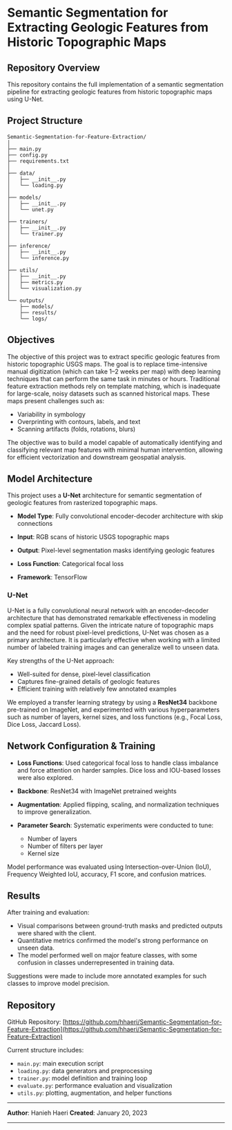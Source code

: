 # Semantic Segmentation for Extracting Geologic Features from Historic Topographic Maps

## Repository Overview

This repository contains the full implementation of a semantic segmentation pipeline for extracting geologic features from historic topographic maps using U-Net.

## Project Structure

```
Semantic-Segmentation-for-Feature-Extraction/
│
├── main.py
├── config.py
├── requirements.txt
│
├── data/
│   ├── __init__.py
│   └── loading.py
│
├── models/
│   ├── __init__.py
│   └── unet.py
│
├── trainers/
│   ├── __init__.py
│   └── trainer.py
│
├── inference/
│   ├── __init__.py
│   └── inference.py
│
├── utils/
│   ├── __init__.py
│   ├── metrics.py
│   └── visualization.py
│
└── outputs/
    ├── models/
    ├── results/
    └── logs/

```


## Objectives

The objective of this project was to extract specific geologic features from historic topographic USGS maps. The goal is to replace time-intensive manual digitization (which can take 1–2 weeks per map) with deep learning techniques that can perform the same task in minutes or hours. Traditional feature extraction methods rely on template matching, which is inadequate for large-scale, noisy datasets such as scanned historical maps. These maps present challenges such as:

* Variability in symbology
* Overprinting with contours, labels, and text
* Scanning artifacts (folds, rotations, blurs)

The objective was to build a model capable of automatically identifying and classifying relevant map features with minimal human intervention, allowing for efficient vectorization and downstream geospatial analysis.

## Model Architecture

This project uses a **U-Net** architecture for semantic segmentation of geologic features from rasterized topographic maps.

* **Model Type**: Fully convolutional encoder-decoder architecture with skip connections

* **Input**: RGB scans of historic USGS topographic maps

* **Output**: Pixel-level segmentation masks identifying geologic features
  
* **Loss Function**: Categorical focal loss

* **Framework**: TensorFlow


### U-Net

U-Net is a fully convolutional neural network with an encoder–decoder architecture that has demonstrated remarkable effectiveness in modeling complex spatial patterns. Given the intricate nature of topographic maps and the need for robust pixel-level predictions, U-Net was chosen as a primary architecture. It is particularly effective when working with a limited number of labeled training images and can generalize well to unseen data.

Key strengths of the U-Net approach:

* Well-suited for dense, pixel-level classification
* Captures fine-grained details of geologic features
* Efficient training with relatively few annotated examples

We employed a transfer learning strategy by using a **ResNet34** backbone pre-trained on ImageNet, and experimented with various hyperparameters such as number of layers, kernel sizes, and loss functions (e.g., Focal Loss, Dice Loss, Jaccard Loss).

## Network Configuration & Training

* **Loss Functions**: Used categorical focal loss to handle class imbalance and force attention on harder samples. Dice loss and IOU-based losses were also explored.
* **Backbone**: ResNet34 with ImageNet pretrained weights
* **Augmentation**: Applied flipping, scaling, and normalization techniques to improve generalization.
* **Parameter Search**: Systematic experiments were conducted to tune:

  * Number of layers
  * Number of filters per layer
  * Kernel size

Model performance was evaluated using Intersection-over-Union (IoU), Frequency Weighted IoU, accuracy, F1 score, and confusion matrices.

## Results

After training and evaluation:

* Visual comparisons between ground-truth masks and predicted outputs were shared with the client.
* Quantitative metrics confirmed the model's strong performance on unseen data.
* The model performed well on major feature classes, with some confusion in classes underrepresented in training data.

Suggestions were made to include more annotated examples for such classes to improve model precision.

## Repository

GitHub Repository: [https://github.com/hhaeri/Semantic-Segmentation-for-Feature-Extraction](https://github.com/hhaeri/Semantic-Segmentation-for-Feature-Extraction)

Current structure includes:

* `main.py`: main execution script
* `loading.py`: data generators and preprocessing
* `trainer.py`: model definition and training loop
* `evaluate.py`: performance evaluation and visualization
* `utils.py`: plotting, augmentation, and helper functions

---

**Author**: Hanieh Haeri
**Created**: January 20, 2023

---
